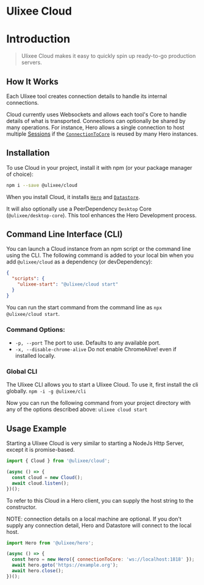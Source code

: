 # Ulixee Cloud

# Introduction

> Ulixee Cloud makes it easy to quickly spin up ready-to-go production servers.

## How It Works

Each Ulixee tool creates connection details to handle its internal connections.

Cloud currently uses Websockets and allows each tool's Core to handle details of what is transported. Connections can optionally be shared by many operations. For instance, Hero allows a single connection to host multiple [Sessions](/docs/hero/advanced/session) if the [`ConnectionToCore`](/docs/hero/advanced/connection-to-core) is reused by many Hero instances.

## Installation

To use Cloud in your project, install it with npm (or your package manager of choice):

```bash
npm i --save @ulixee/cloud
```

When you install Cloud, it installs [`Hero`](//ulixee.org/docs/hero) and [`Datastore`](//ulixee.org/docs/datastore).

It will also optionally use a PeerDependency `Desktop` Core (`@ulixee/desktop-core`). This tool enhances the Hero Development process.

## Command Line Interface (CLI)

You can launch a Cloud instance from an npm script or the command line using the CLI. The following command is added to your local bin when you add `@ulixee/cloud` as a dependency (or devDependency):

```json
{
  "scripts": {
    "ulixee-start": "@ulixee/cloud start"
  }
}
```

You can run the start command from the command line as `npx @ulixee/cloud start`.

### Command Options:

- `-p, --port` The port to use. Defaults to any available port.
- `-x, --disable-chrome-alive` Do not enable ChromeAlive! even if installed locally.

### Global CLI

The Ulixee CLI allows you to start a Ulixee Cloud. To use it, first install the cli globally.
`npm -i -g @ulixee/cli`

Now you can run the following command from your project directory with any of the options described above:
`ulixee cloud start`

## Usage Example

Starting a Ulixee Cloud is very similar to starting a NodeJs Http Server, except it is promise-based.

```js
import { Cloud } from '@ulixee/cloud';

(async () => {
  const cloud = new Cloud();
  await cloud.listen();
})();
```

To refer to this Cloud in a Hero client, you can supply the host string to the constructor.

NOTE: connection details on a local machine are optional. If you don't supply any connection detail, Hero and Datastore will connect to the local host.

```js
import Hero from '@ulixee/hero';

(async () => {
  const hero = new Hero({ connectionToCore: 'ws://localhost:1818' });
  await hero.goto('https://example.org');
  await hero.close();
})();
```

